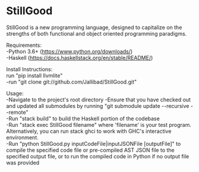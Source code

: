# StillGood  
  
StillGood is a new programming language, designed to capitalize on the strengths of both functional and object oriented programming paradigms.

Requirements:  
-Python 3.6+ (https://www.python.org/downloads/)  
-Haskell (https://docs.haskellstack.org/en/stable/README/)  
  
Install Instructions:  
run "pip install llvmlite"  
-run "git clone git://github.com/Jallibad/StillGood.git"  
  
Usage:  
-Navigate to the project's root directory
-Ensure that you have checked out and updated all submodules by running "git submodule update --recursive --remote"  
-Run "stack build" to build the Haskell portion of the codebase  
-Run "stack exec StillGood filename" where 'filename' is your test program. Alternatively, you can run stack ghci to work with GHC's interactive environment.  
-Run "python StillGood.py inputCodeFile|inputJSONFile [outputFile]" to compile the specified code file or pre-compiled AST JSON file to the specified output file, or to run the compiled code in Python if no output file was provided  